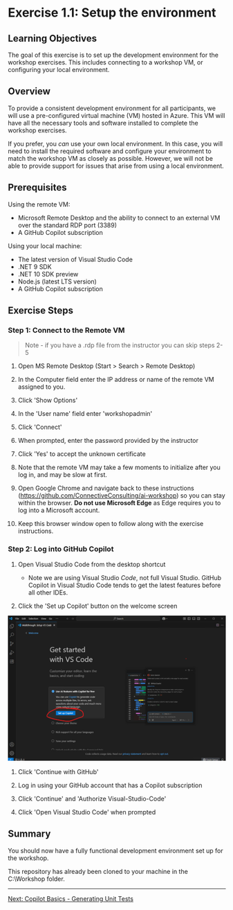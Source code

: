 # Exercise 1.1: Setup the environment

## Learning Objectives

The goal of this exercise is to set up the development environment for the workshop exercises. This includes connecting to a workshop VM, or configuring your local environment.

## Overview

To provide a consistent development environment for all participants, we will use a pre-configured virtual machine (VM) hosted in Azure. This VM will have all the necessary tools and software installed to complete the workshop exercises.

If you prefer, you *can* use your own local environment. In this case, you will need to install the required software and configure your environment to match the workshop VM as closely as possible. However, we will not be able to provide support for issues that arise from using a local environment.

## Prerequisites

Using the remote VM:
- Microsoft Remote Desktop and the ability to connect to an external VM over the standard RDP port (3389)
- A GitHub Copilot subscription

Using your local machine:
- The latest version of Visual Studio Code
- .NET 9 SDK
- .NET 10 SDK preview
- Node.js (latest LTS version)
- A GitHub Copilot subscription

## Exercise Steps

### Step 1: Connect to the Remote VM

> Note - if you have a .rdp file from the instructor you can skip steps 2-5

1. Open MS Remote Desktop (Start > Search > Remote Desktop)

1. In the Computer field enter the IP address or name of the remote VM assigned to you.

1. Click 'Show Options'

1. In the 'User name' field enter 'workshopadmin'

1. Click 'Connect'

1. When prompted, enter the password provided by the instructor

1. Click 'Yes' to accept the unknown certificate

1. Note that the remote VM may take a few moments to initialize after you log in, and may be slow at first.

1. Open Google Chrome and navigate back to these instructions (https://github.com/ConnectiveConsulting/ai-workshop) so you can stay within the browser. **Do not use Microsoft Edge** as Edge requires you to log into a Microsoft account.

1. Keep this browser window open to follow along with the exercise instructions.

### Step 2: Log into GitHub Copilot

1. Open Visual Studio Code from the desktop shortcut
    - Note we are using Visual Studio *Code*, not full Visual Studio. GitHub Copilot in Visual Studio Code tends to get the latest features before all other IDEs.

1. Click the 'Set up Copilot' button on the welcome screen

![alt text](image-2.png)

1. Click 'Continue with GitHub'

1. Log in using your GitHub account that has a Copilot subscription

1. Click 'Continue' and 'Authorize Visual-Studio-Code'

1. Click 'Open Visual Studio Code' when prompted

## Summary

You should now have a fully functional development environment set up for the workshop.

This repository has already been cloned to your machine in the C:\Workshop folder.

---

[Next: Copilot Basics - Generating Unit Tests](../exercises/2.1-generating-unit-tests/README.md)

